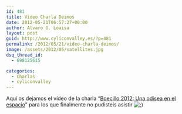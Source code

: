 ```yaml
---
id: 481
title: Video Charla Deimos
date: 2012-05-21T06:57:27+00:00
author: Alvaro G. Loaisa
layout: post
guid: http://www.cyliconvalley.es/?p=481
permalink: /2012/05/21/video-charla-deimos/
image: /assets/2012/05/satellites.jpg
dsq_thread_id:
  - 698125615

categories:
  - Charlas
  - cyliconvalley
---
```

Aquí os dejamos el vídeo de la charla &#8220;<a title="Boecillo 2012: Una odisea en el espacio" href="http://www.cyliconvalley.es/2012/04/19/boecillo-2012-una-odisea-en-el-espacio/" target="_blank">Boecillo 2012: Una odisea en el espacio</a>&#8221; para los que finalmente no pudisteis asistir <img src="http://www.cyliconvalley.es/wp-includes/images/smilies/icon_wink.gif" alt=";)" class="wp-smiley" />

&nbsp;